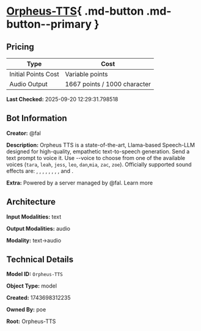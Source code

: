 # [Orpheus-TTS](https://poe.com/Orpheus-TTS){ .md-button .md-button--primary }

## Pricing

| Type | Cost |
|------|------|
| Initial Points Cost | Variable points |
| Audio Output | 1667 points / 1000 character |

**Last Checked:** 2025-09-20 12:29:31.798518


## Bot Information

**Creator:** @fal

**Description:** Orpheus TTS is a state-of-the-art, Llama-based Speech-LLM designed for high-quality, empathetic text-to-speech generation. Send a text prompt to voice it. Use --voice to choose from one of the available voices (`tara`, `leah`, `jess`, `leo`, `dan`,`mia`, `zac`, `zoe`). Officially supported sound effects are: <laugh>, <chuckle>, <sigh>, <cough>, <sniffle>, <groan>, <yawn>, <gasp>, and <giggle>.

**Extra:** Powered by a server managed by @fal. Learn more


## Architecture

**Input Modalities:** text

**Output Modalities:** audio

**Modality:** text->audio


## Technical Details

**Model ID:** `Orpheus-TTS`

**Object Type:** model

**Created:** 1743698312235

**Owned By:** poe

**Root:** Orpheus-TTS
